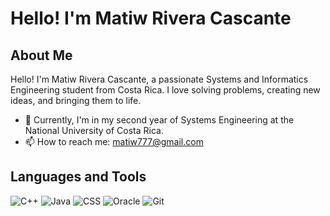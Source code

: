 # Hello! I'm Matiw Rivera Cascante

## About Me

Hello! I'm Matiw Rivera Cascante, a passionate Systems and Informatics Engineering student from Costa Rica. I love solving problems, creating new ideas, and bringing them to life.

- 🔭 Currently, I'm in my second year of Systems Engineering at the National University of Costa Rica.
- 📫 How to reach me: matiw777@gmail.com

## Languages and Tools

![C++](https://img.shields.io/badge/C++-Expert-blue)
![Java](https://img.shields.io/badge/Java-Intermediate-yellow)
![CSS](https://img.shields.io/badge/CSS-Expert-blue)
![Oracle](https://img.shields.io/badge/Oracle-Intermediate-yellow)
![Git](https://img.shields.io/badge/Git-Expert-blue)
